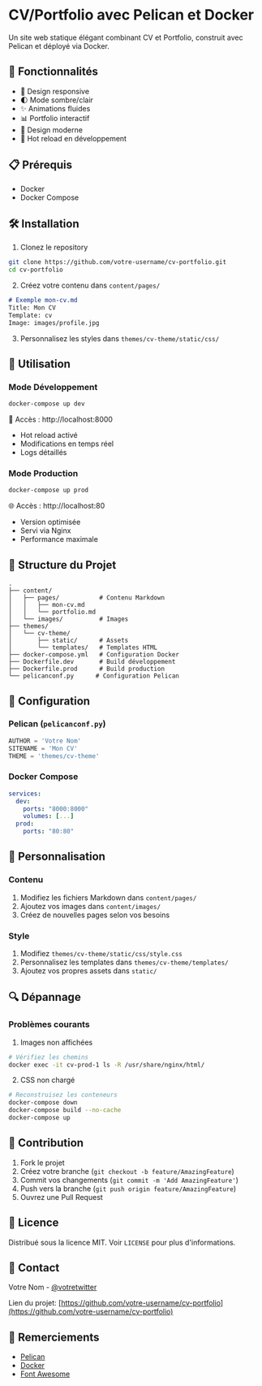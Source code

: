 # CV/Portfolio avec Pelican et Docker

Un site web statique élégant combinant CV et Portfolio, construit avec Pelican et déployé via Docker.

## 🚀 Fonctionnalités

- 📱 Design responsive
- 🌓 Mode sombre/clair
- ✨ Animations fluides
- 📊 Portfolio interactif
- 🎨 Design moderne
- 🔄 Hot reload en développement

## 📋 Prérequis

- Docker
- Docker Compose

## 🛠️ Installation

1. Clonez le repository

```bash
git clone https://github.com/votre-username/cv-portfolio.git
cd cv-portfolio
```

2. Créez votre contenu dans `content/pages/`

```markdown
# Exemple mon-cv.md
Title: Mon CV
Template: cv
Image: images/profile.jpg
```

3. Personnalisez les styles dans `themes/cv-theme/static/css/`

## 🚀 Utilisation

### Mode Développement

```bash
docker-compose up dev
```
📝 Accès : http://localhost:8000
- Hot reload activé
- Modifications en temps réel
- Logs détaillés

### Mode Production

```bash
docker-compose up prod
```
🌐 Accès : http://localhost:80
- Version optimisée
- Servi via Nginx
- Performance maximale

## 📁 Structure du Projet

```
.
├── content/
│   ├── pages/           # Contenu Markdown
│   │   ├── mon-cv.md
│   │   └── portfolio.md
│   └── images/          # Images
├── themes/
│   └── cv-theme/
│       ├── static/      # Assets
│       └── templates/   # Templates HTML
├── docker-compose.yml   # Configuration Docker
├── Dockerfile.dev       # Build développement
├── Dockerfile.prod      # Build production
└── pelicanconf.py      # Configuration Pelican
```

## 🔧 Configuration

### Pelican (`pelicanconf.py`)

```python
AUTHOR = 'Votre Nom'
SITENAME = 'Mon CV'
THEME = 'themes/cv-theme'
```

### Docker Compose

```yaml
services:
  dev:
    ports: "8000:8000"
    volumes: [...]
  prod:
    ports: "80:80"
```

## 📝 Personnalisation

### Contenu
1. Modifiez les fichiers Markdown dans `content/pages/`
2. Ajoutez vos images dans `content/images/`
3. Créez de nouvelles pages selon vos besoins

### Style
1. Modifiez `themes/cv-theme/static/css/style.css`
2. Personnalisez les templates dans `themes/cv-theme/templates/`
3. Ajoutez vos propres assets dans `static/`

## 🔍 Dépannage

### Problèmes courants

1. Images non affichées

```bash
# Vérifiez les chemins
docker exec -it cv-prod-1 ls -R /usr/share/nginx/html/
```

2. CSS non chargé

```bash
# Reconstruisez les conteneurs
docker-compose down
docker-compose build --no-cache
docker-compose up
```

## 🤝 Contribution

1. Fork le projet
2. Créez votre branche (`git checkout -b feature/AmazingFeature`)
3. Commit vos changements (`git commit -m 'Add AmazingFeature'`)
4. Push vers la branche (`git push origin feature/AmazingFeature`)
5. Ouvrez une Pull Request

## 📜 Licence

Distribué sous la licence MIT. Voir `LICENSE` pour plus d'informations.

## 📧 Contact

Votre Nom - [@votretwitter](https://twitter.com/votretwitter)

Lien du projet: [https://github.com/votre-username/cv-portfolio](https://github.com/votre-username/cv-portfolio)

## 🙏 Remerciements

- [Pelican](https://blog.getpelican.com/)
- [Docker](https://www.docker.com/)
- [Font Awesome](https://fontawesome.com/)